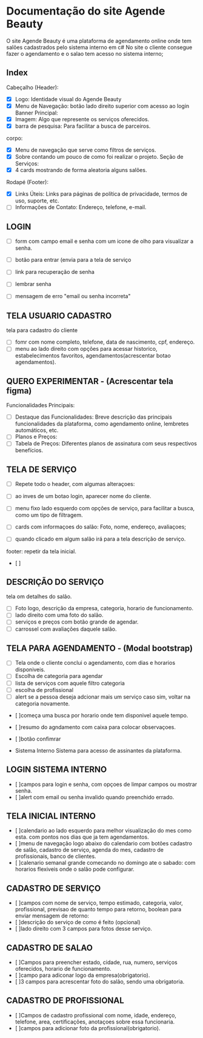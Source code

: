 
# Documentação do site Agende Beauty
O site Agende Beauty é uma plataforma de agendamento online onde tem salões cadastrados pelo sistema interno em c# No site o cliente consegue fazer o agendamento e o salao tem acesso no sistema interno;
## Index

Cabeçalho (Header):
- [x] Logo: Identidade visual do Agende Beauty
- [x] Menu de Navegação: botão lado direito superior com acesso ao login
Banner Principal:
- [x] Imagem: Algo que represente os serviços oferecidos.
- [x] barra de pesquisa: Para facilitar a busca de parceiros.

corpo: 
- [x] Menu de navegação que serve como filtros de serviços.
- [x] Sobre contando um pouco de como foi realizar o projeto. 
Seção de Serviços:
- [x] 4 cards mostrando de forma aleatoria alguns salões.

Rodapé (Footer):
- [x] Links Úteis: Links para páginas de política de privacidade, termos de uso, suporte, etc.
- [ ] Informações de Contato: Endereço, telefone, e-mail.

## LOGIN
- [ ] form com campo email e senha com um icone de olho para visualizar a senha. 

- [ ] botão para entrar (envia para a tela de serviço
- [ ] link para recuperação de senha
- [ ] lembrar senha
- [ ] mensagem de erro "email ou senha incorreta"

## TELA USUARIO CADASTRO
tela para cadastro do cliente
- [ ] fomr com nome completo, telefone, data de nascimento, cpf, endereço. 
- [ ] menu ao lado direito com opções para acessar historico, estabelecimentos favoritos, agendamentos(acrescentar botao agendamentos).

## QUERO EXPERIMENTAR - (Acrescentar tela figma)
Funcionalidades Principais:
- [ ] Destaque das Funcionalidades: Breve descrição das principais funcionalidades da plataforma, como agendamento online, lembretes automáticos, etc.
- [ ] Planos e Preços:
- [ ] Tabela de Preços: Diferentes planos de assinatura com seus respectivos benefícios.

## TELA DE SERVIÇO
- [ ] Repete todo o header, com algumas alteraçoes: 
- [ ] ao inves de um botao login, aparecer nome do cliente. 

- [ ] menu fixo lado esquerdo com opções de serviço, para facilitar a busca, como um tipo de filtragem.
- [ ] cards com informaçoes do salão: Foto, nome, endereço, avaliaçoes;
- [ ] quando clicado em algum salão irá para a tela descrição de serviço. 

footer: repetir da tela inicial. 
- [ ] 

## DESCRIÇÃO DO SERVIÇO
tela om detalhes do salão. 
- [ ] Foto logo, descrição da empresa, categoria, horario de funcionamento. 
- [ ] lado direito com uma foto do salão. 
- [ ] serviços e preços com botão grande de agendar. 
- [ ] carrossel com avaliações daquele salão. 

## TELA PARA AGENDAMENTO - (Modal bootstrap) 
- [ ] Tela onde o cliente conclui o agendamento, com dias e horarios disponiveis. 
- [ ] Escolha de categoria para agendar
- [ ] lista de serviços com aquele filtro categoria
- [ ] escolha de profissional
- [ ] alert se a pessoa deseja adcionar mais um serviço 
caso sim, voltar na categoria novamente. 
- [ ]começa uma busca por horario onde tem disponivel aquele tempo. 
- [ ]resumo do agndamento com caixa para colocar observaçoes. 
- [ ]botão confimrar



- Sistema Interno 
Sistema para acesso de assinantes da plataforma.

## LOGIN SISTEMA INTERNO
- [ ]campos para login e senha, com opçoes de limpar campos ou mostrar senha. 
- [ ]alert com email ou senha invalido quando preenchido errado. 

## TELA INICIAL INTERNO 
- [ ]calendario ao lado esquerdo para melhor visualização do mes como esta. com pontos nos dias que ja tem agendamentos. 
- [ ]menu de navegação logo abaixo do calendario com botões cadastro de salão, cadastro de serviço, agenda do mes, cadastro de profissionais, banco de clientes. 
- [ ]calenario semanal grande comecando no domingo ate o sabado:  com horarios flexiveis onde o salão pode configurar. 

## CADASTRO DE SERVIÇO 
- [ ]campos com nome de serviço, tempo estimado, categoria, valor, profissional, previsao de quanto tempo para retorno, boolean para enviar mensagem de retorno: 
- [ ]descrição do serviço de como é feito (opcional) 
- [ ]lado direito com 3 campos para fotos desse serviço. 


## CADASTRO DE SALAO
- [ ]Campos para preencher estado, cidade, rua, numero, serviços oferecidos, horario de funcionamento. 
- [ ]campo para adiconar logo da empresa(obrigatorio). 
- [ ]3 campos para acrescentar foto do salão, sendo uma obrigatoria. 


## CADASTRO DE PROFISSIONAL
- [ ]Campos de cadastro profissional com nome, idade, endereço, telefone, area, certificações, anotaçoes sobre essa funcionaria. 
- [ ]campos para adicionar foto da profissional(obrigatorio). 







